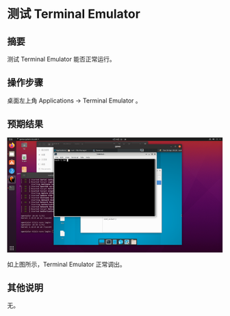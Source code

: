 # 测试 Terminal Emulator

## 摘要

测试 Terminal Emulator 能否正常运行。

## 操作步骤

桌面左上角 Applications -> Terminal Emulator 。

## 预期结果

![Terminal_Emulator-1](./img/Terminal_Emulator-1.png)

如上图所示，Terminal Emulator 正常调出。

## 其他说明

无。
